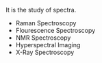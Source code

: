 It is the study of spectra.

- Raman Spectroscopy
- Flourescence Spectroscopy
- NMR Spectroscopy
- Hyperspectral Imaging
- X-Ray Spectroscopy